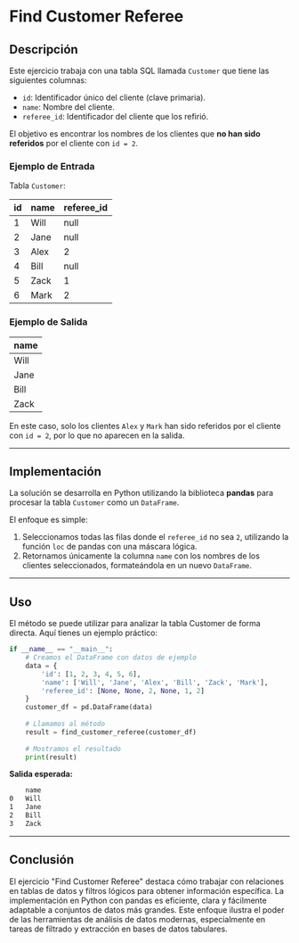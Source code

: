# Find Customer Referee

## Descripción

Este ejercicio trabaja con una tabla SQL llamada `Customer` que tiene las siguientes columnas: 

- `id`: Identificador único del cliente (clave primaria).
- `name`: Nombre del cliente.
- `referee_id`: Identificador del cliente que los refirió.

El objetivo es encontrar los nombres de los clientes que **no han sido referidos** por el cliente con `id = 2`.

### Ejemplo de Entrada

Tabla `Customer`:

| id | name  | referee_id |
|----|-------|------------|
| 1  | Will  | null       |
| 2  | Jane  | null       |
| 3  | Alex  | 2          |
| 4  | Bill  | null       |
| 5  | Zack  | 1          |
| 6  | Mark  | 2          |

### Ejemplo de Salida

| name  |
|-------|
| Will  |
| Jane  |
| Bill  |
| Zack  |

En este caso, solo los clientes `Alex` y `Mark` han sido referidos por el cliente con `id = 2`, por lo que no aparecen en la salida.

---

## Implementación

La solución se desarrolla en Python utilizando la biblioteca **pandas** para procesar la tabla `Customer` como un `DataFrame`.

El enfoque es simple:
1. Seleccionamos todas las filas donde el `referee_id` no sea `2`, utilizando la función `loc` de pandas con una máscara lógica.
2. Retornamos únicamente la columna `name` con los nombres de los clientes seleccionados, formateándola en un nuevo `DataFrame`.

---

## Uso

El método se puede utilizar para analizar la tabla Customer de forma directa. Aquí tienes un ejemplo práctico:

```python
if __name__ == "__main__":
    # Creamos el DataFrame con datos de ejemplo
    data = {
        'id': [1, 2, 3, 4, 5, 6],
        'name': ['Will', 'Jane', 'Alex', 'Bill', 'Zack', 'Mark'],
        'referee_id': [None, None, 2, None, 1, 2]
    }
    customer_df = pd.DataFrame(data)
    
    # Llamamos al método
    result = find_customer_referee(customer_df)
    
    # Mostramos el resultado
    print(result)
```

**Salida esperada:**

```bash
    name
0   Will
1   Jane
2   Bill
3   Zack
```

---

## Conclusión

El ejercicio "Find Customer Referee" destaca cómo trabajar con relaciones en tablas de datos y filtros lógicos para obtener información específica. La implementación en Python con pandas es eficiente, clara y fácilmente adaptable a conjuntos de datos más grandes. Este enfoque ilustra el poder de las herramientas de análisis de datos modernas, especialmente en tareas de filtrado y extracción en bases de datos tabulares.
